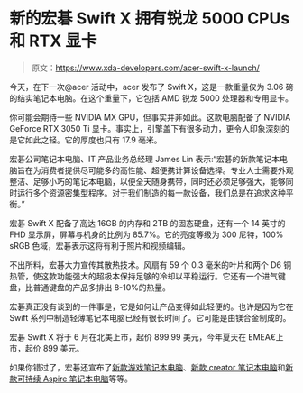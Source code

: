 # 新的宏碁 Swift X 拥有锐龙 5000 CPUs 和 RTX 显卡

> 原文：<https://www.xda-developers.com/acer-swift-x-launch/>

今天，在下一次@acer 活动中，acer 发布了 Swift X，这是一款重量仅为 3.06 磅的结实笔记本电脑。在这个重量下，它包括 AMD 锐龙 5000 处理器和专用显卡。

你可能会期待一些 NVIDIA MX GPU，但事实并非如此。这款电脑配备了 NVIDIA GeForce RTX 3050 Ti 显卡。事实上，引擎盖下有很多动力，更令人印象深刻的是它如此之轻。它的厚度也只有 17.9 毫米。

宏碁公司笔记本电脑、IT 产品业务总经理 James Lin 表示:“宏碁的新款笔记本电脑旨在为消费者提供尽可能多的高性能、超便携计算设备选择。专业人士需要外观整洁、足够小巧的笔记本电脑，以便全天随身携带，同时还必须足够强大，能够同时运行多个资源密集型程序。对于我们制造的每一款设备，我们总是在追求这种平衡。”

宏碁 Swift X 配备了高达 16GB 的内存和 2TB 的固态硬盘，还有一个 14 英寸的 FHD 显示屏，屏幕与机身的比例为 85.7%。它的亮度等级为 300 尼特，100% sRGB 色域，宏碁表示这将有利于照片和视频编辑。

不出所料，宏碁大力宣传其散热技术。风扇有 59 个 0.3 毫米的叶片和两个 D6 铜热管，使这款功能强大的超极本保持足够的冷却以平稳运行。它还有一个进气键盘，比普通键盘的产品多排出 8-10%的热量。

宏碁真正没有谈到的一件事是，它是如何让产品变得如此轻便的。也许是因为它在 Swift 系列中制造轻薄笔记本电脑已经有很长时间了。它可能是由镁合金制成的。

宏碁 Swift X 将于 6 月在北美上市，起价 899.99 美元，今年夏天在 EMEA€上市，起价 899 美元。

如果你错过了，宏碁还宣布了[新款游戏笔记本电脑](https://www.xda-developers.com/acer-predator-triton-500-se-helios-500-11th-gen-intel-launch/)、[新款 creator 笔记本电脑](https://www.xda-developers.com/acer-conceptd-notebooks-creators-3d-display/)和[新款可持续 Aspire 笔记本电脑](https://www.xda-developers.com/acer-aspire-vero-launch/)等等。
